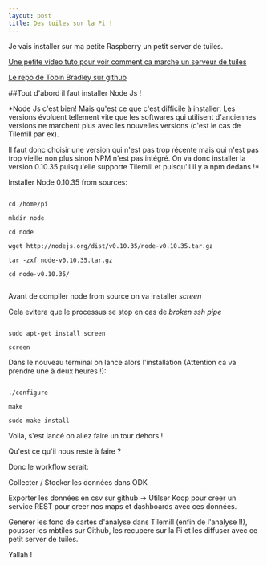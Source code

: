 ```yaml
---
layout: post
title: Des tuiles sur la Pi !
---
```


Je vais installer sur ma petite Raspberry un petit server de tuiles.

[Une petite video tuto pour voir comment ca marche un serveur de tuiles](https://www.youtube.com/watch?v=CwAQSKsSQhI)

[Le repo de Tobin Bradley sur github](https://github.com/tobinbradley/mbtiles-server)


##Tout d'abord il faut installer Node Js !

*Node Js c'est bien! Mais qu'est ce que c'est difficile à installer: Les versions évoluent tellement vite que les softwares qui utilisent d'anciennes versions ne marchent plus avec les nouvelles versions (c'est le cas de Tilemill par ex).

Il faut donc choisir une version qui n'est pas trop récente mais qui n'est pas trop vieille non plus sinon NPM n'est pas intégré. On va donc installer la version 0.10.35 puisqu'elle supporte Tilemill et puisqu'il il y a npm dedans !*



Installer Node 0.10.35 from sources:

```

cd /home/pi

mkdir node

cd node

wget http://nodejs.org/dist/v0.10.35/node-v0.10.35.tar.gz

tar -zxf node-v0.10.35.tar.gz

cd node-v0.10.35/


```



Avant de compiler node from source on va installer *screen*

Cela evitera que le processus se stop en cas de *broken ssh pipe*

```

sudo apt-get install screen

screen

```


Dans le nouveau terminal on lance alors l'installation (Attention ca va prendre une à deux heures !):

```

./configure

make

sudo make install

```

Voila, s'est lancé on allez faire un tour dehors !



Qu'est ce qu'il nous reste à faire ?

Donc le workflow serait:

Collecter / Stocker les données dans ODK

Exporter les données en csv sur github -> Utilser Koop pour creer un service REST pour creer nos maps et dashboards avec ces données.

Generer les fond de cartes d'analyse dans Tilemill (enfin de l'analyse !!), pousser les mbtiles sur Github, les recupere sur la Pi et les diffuser avec ce petit server de tuiles.

Yallah !
